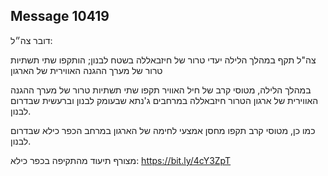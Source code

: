## Message 10419

דובר צה״ל:

צה"ל תקף במהלך הלילה יעדי טרור של חיזבאללה בשטח לבנון; הותקפו שתי תשתיות טרור של מערך ההגנה האווירית של הארגון

במהלך הלילה, מטוסי קרב של חיל האוויר תקפו שתי תשתיות טרור של מערך ההגנה האווירית של ארגון הטרור חיזבאללה במרחבים ג'נתא שבעומק לבנון וברעשית שבדרום לבנון. 

כמו כן, מטוסי קרב תקפו מחסן אמצעי לחימה של הארגון במרחב הכפר כילא שבדרום לבנון. 

מצורף תיעוד מהתקיפה בכפר כילא: https://bit.ly/4cY3ZpT

